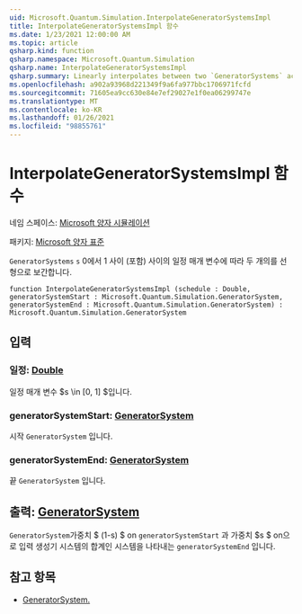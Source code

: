 ```yaml
---
uid: Microsoft.Quantum.Simulation.InterpolateGeneratorSystemsImpl
title: InterpolateGeneratorSystemsImpl 함수
ms.date: 1/23/2021 12:00:00 AM
ms.topic: article
qsharp.kind: function
qsharp.namespace: Microsoft.Quantum.Simulation
qsharp.name: InterpolateGeneratorSystemsImpl
qsharp.summary: Linearly interpolates between two `GeneratorSystems` according to a schedule parameter `s` between 0 and 1 (inclusive).
ms.openlocfilehash: a902a93968d221349f9a6fa977bbc1706971fcfd
ms.sourcegitcommit: 71605ea9cc630e84e7ef29027e1f0ea06299747e
ms.translationtype: MT
ms.contentlocale: ko-KR
ms.lasthandoff: 01/26/2021
ms.locfileid: "98855761"
---
```

# <a name="interpolategeneratorsystemsimpl-function"></a>InterpolateGeneratorSystemsImpl 함수

네임 스페이스: [Microsoft 양자 시뮬레이션](xref:Microsoft.Quantum.Simulation)

패키지: [Microsoft 양자 표준](https://nuget.org/packages/Microsoft.Quantum.Standard)


`GeneratorSystems` `s` 0에서 1 사이 (포함) 사이의 일정 매개 변수에 따라 두 개의를 선형으로 보간합니다.

```qsharp
function InterpolateGeneratorSystemsImpl (schedule : Double, generatorSystemStart : Microsoft.Quantum.Simulation.GeneratorSystem, generatorSystemEnd : Microsoft.Quantum.Simulation.GeneratorSystem) : Microsoft.Quantum.Simulation.GeneratorSystem
```


## <a name="input"></a>입력

### <a name="schedule--double"></a>일정: [Double](xref:microsoft.quantum.lang-ref.double)

일정 매개 변수 $s \in [0, 1] $입니다.


### <a name="generatorsystemstart--generatorsystem"></a>generatorSystemStart: [GeneratorSystem](xref:Microsoft.Quantum.Simulation.GeneratorSystem)

시작 `GeneratorSystem` 입니다.


### <a name="generatorsystemend--generatorsystem"></a>generatorSystemEnd: [GeneratorSystem](xref:Microsoft.Quantum.Simulation.GeneratorSystem)

끝 `GeneratorSystem` 입니다.



## <a name="output--generatorsystem"></a>출력: [GeneratorSystem](xref:Microsoft.Quantum.Simulation.GeneratorSystem)

`GeneratorSystem`가중치 $ (1-s) $ on `generatorSystemStart` 과 가중치 $s $ on으로 입력 생성기 시스템의 합계인 시스템을 나타내는 `generatorSystemEnd` 입니다.

## <a name="see-also"></a>참고 항목

- [GeneratorSystem.](xref:Microsoft.Quantum.Simulation.GeneratorSystem)
